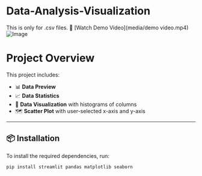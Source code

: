 # Data-Analysis-Visualization
This is only for .csv files.
🎥 [Watch Demo Video](media/demo video.mp4)
![Image](https://github.com/user-attachments/assets/9dbc31c4-1298-44ec-818b-e304876675f6) 

# Project Overview

This project includes:

- 📊 **Data Preview**
- 📈 **Data Statistics**
- 🧮 **Data Visualization** with histograms of columns
- 🗺️ **Scatter Plot** with user-selected x-axis and y-axis

---

## 📦 Installation

To install the required dependencies, run:

```bash
pip install streamlit pandas matplotlib seaborn
```





